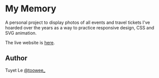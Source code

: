 # My Memory

A personal project to display photos of all events and travel tickets I've hoarded over the years as a way to practice responsive design, CSS and SVG animation.

The live website is [here](https://toowee-le.github.io/mymemory/).

## Author
Tuyet Le [@toowee_](https://twitter.com/toowee_)